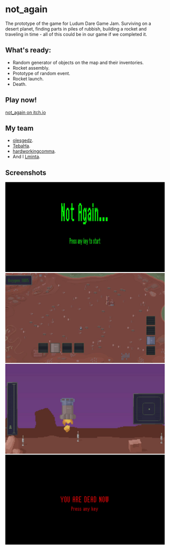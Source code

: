 # not_again
The prototype of the game for Ludum Dare Game Jam. Surviving on a desert planet, finding parts in piles of rubbish, building a rocket and traveling in time - all of this could be in our game if we completed it.

## What's ready:
* Random generator of objects on the map and their inventories.
* Rocket assembly.
* Prototype of random event.
* Rocket launch.
* Death.

## Play now!
[not_again on itch.io](https://lminta.itch.io/not-again)

## My team
* [olesgedz](https://github.com/olesgedz).
* [TebaHa](https://github.com/TebaHa).
* [hardworkingcomma](https://github.com/hardworkingcomma).
* And I [Lminta](https://github.com/Lminta).

## Screenshots
<img src = https://github.com/Aldarius/not_again/blob/master/screens/screen_0.JPG>
<img src = https://github.com/Aldarius/not_again/blob/master/screens/screen_1.JPG>
<img src = https://github.com/Aldarius/not_again/blob/master/screens/screen_2.JPG>
<img src = https://github.com/Aldarius/not_again/blob/master/screens/screen_3.JPG>
